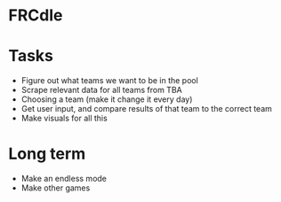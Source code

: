 # FRCdle

# Tasks
- Figure out what teams we want to be in the pool
- Scrape relevant data for all teams from TBA
- Choosing a team (make it change it every day)
- Get user input, and compare results of that team to the correct team
- Make visuals for all this 

# Long term
- Make an endless mode
- Make other games